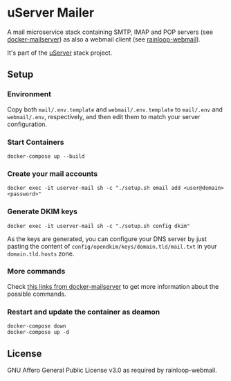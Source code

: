 # uServer Mailer

A mail microservice stack containing SMTP, IMAP and POP servers (see [docker-mailserver](https://github.com/tomav/docker-mailserver)) as also a webmail client (see [rainloop-webmail](https://github.com/RainLoop/rainloop-webmail)).

It's part of the [uServer](https://github.com/users/ferdn4ndo/projects/1) stack project.


## Setup

### Environment

Copy both `mail/.env.template` and `webmail/.env.template` to `mail/.env` and `webmail/.env`, respectively, and then edit them to match your server configuration.


### Start Containers
    docker-compose up --build

### Create your mail accounts

    docker exec -it userver-mail sh -c "./setup.sh email add <user@domain> <password>"

### Generate DKIM keys

    docker exec -it userver-mail sh -c "./setup.sh config dkim"

As the keys are generated, you can configure your DNS server by just pasting the content of `config/opendkim/keys/domain.tld/mail.txt` in your `domain.tld.hosts` zone.

### More commands

Check [this links from docker-mailserver](https://github.com/tomav/docker-mailserver/wiki/Setup-docker-mailserver-using-the-script-setup.sh) to get more information about the possible commands.

### Restart and update the container as deamon

    docker-compose down
    docker-compose up -d

## License

GNU Affero General Public License v3.0 as required by rainloop-webmail.

